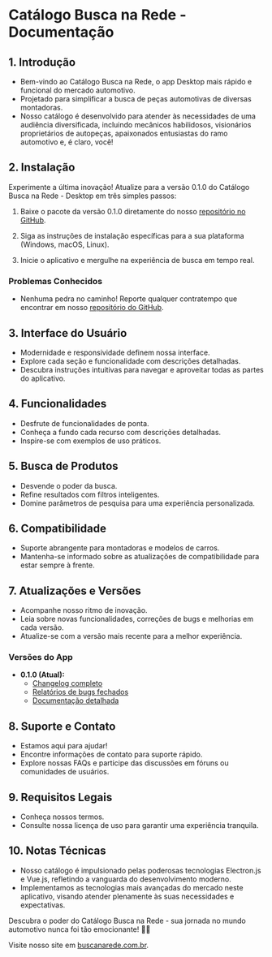 # Catálogo Busca na Rede - Documentação

## 1. Introdução
- Bem-vindo ao Catálogo Busca na Rede, o app Desktop mais rápido e funcional do mercado automotivo.
- Projetado para simplificar a busca de peças automotivas de diversas montadoras.
- Nosso catálogo é desenvolvido para atender às necessidades de uma audiência diversificada, incluindo mecânicos habilidosos, visionários proprietários de autopeças, apaixonados entusiastas do ramo automotivo e, é claro, você!

## 2. Instalação
   
  Experimente a última inovação! Atualize para a versão 0.1.0 do Catálogo Busca na Rede - Desktop em três simples passos:

  1. Baixe o pacote da versão 0.1.0 diretamente do nosso [repositório no GitHub](https://github.com/agenciaclose/busca-desktop/tree/main).
  
  2. Siga as instruções de instalação específicas para a sua plataforma (Windows, macOS, Linux).

  3. Inicie o aplicativo e mergulhe na experiência de busca em tempo real.

  ### Problemas Conhecidos
  - Nenhuma pedra no caminho! Reporte qualquer contratempo que encontrar em nosso [repositório do GitHub](https://github.com/agenciaclose/busca-desktop/issues).

## 3. Interface do Usuário
   - Modernidade e responsividade definem nossa interface.
   - Explore cada seção e funcionalidade com descrições detalhadas.
   - Descubra instruções intuitivas para navegar e aproveitar todas as partes do aplicativo.

## 4. Funcionalidades
   - Desfrute de funcionalidades de ponta.
   - Conheça a fundo cada recurso com descrições detalhadas.
   - Inspire-se com exemplos de uso práticos.

## 5. Busca de Produtos
   - Desvende o poder da busca.
   - Refine resultados com filtros inteligentes.
   - Domine parâmetros de pesquisa para uma experiência personalizada.

## 6. Compatibilidade
   - Suporte abrangente para montadoras e modelos de carros.
   - Mantenha-se informado sobre as atualizações de compatibilidade para estar sempre à frente.

## 7. Atualizações e Versões
   - Acompanhe nosso ritmo de inovação.
   - Leia sobre novas funcionalidades, correções de bugs e melhorias em cada versão.
   - Atualize-se com a versão mais recente para a melhor experiência.

   ### Versões do App
   - **0.1.0 (Atual):**
     - [Changelog completo](https://github.com/agenciaclose/busca-desktop/blob/main/Windows%20Version/0.1.0/CHANGELOG.md)
     - [Relatórios de bugs fechados](https://github.com/agenciaclose/busca-desktop/issues?q=is%3Aissue+is%3Aclosed)
     - [Documentação detalhada](https://github.com/agenciaclose/busca-desktop/blob/main/Windows%20Version/0.1.0/README.md)

## 8. Suporte e Contato
   - Estamos aqui para ajudar!
   - Encontre informações de contato para suporte rápido.
   - Explore nossas FAQs e participe das discussões em fóruns ou comunidades de usuários.

## 9. Requisitos Legais
   - Conheça nossos termos.
   - Consulte nossa licença de uso para garantir uma experiência tranquila.

## 10. Notas Técnicas
   - Nosso catálogo é impulsionado pelas poderosas tecnologias Electron.js e Vue.js, refletindo a vanguarda do desenvolvimento moderno.
   - Implementamos as tecnologias mais avançadas do mercado neste aplicativo, visando atender plenamente às suas necessidades e expectativas.

Descubra o poder do Catálogo Busca na Rede - sua jornada no mundo automotivo nunca foi tão emocionante! 🚗💨

Visite nosso site em [buscanarede.com.br](https://buscanarede.com.br).

